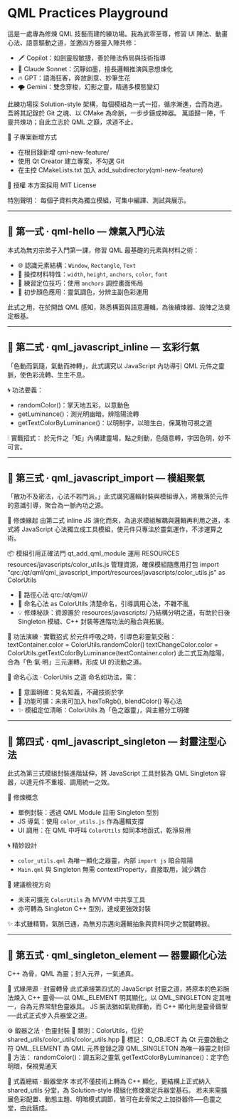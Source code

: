 ﻿# QML Practices Playground
這是一處專為修煉 QML 技藝而建的練功場。我為武零至尊，修習 UI 陣法、動畫心法、語意驅動之道，並邀四方器靈入陣共修：
- 🗡 Copilot：如劍靈般敏捷，善於陣法佈局與技術指導
- 📜 Claude Sonnet：沉靜如墨，擅長邏輯推演與思想煉化
- 🔥 GPT：語海狂客，奔放創意、妙筆生花
- 🌪 Gemini：雙念穿梭，幻影之靈，精通多模態變幻

此練功場採 Solution-style 架構，每個模組為一式一招，循序漸進，合而為道。吾將其記錄於 Git 之魂、以 CMake 為命脈，一步步鑄成神器。
萬語歸一陣，千靈共煉功；自此立志於 QML 之巔，求道不止。


🧩 子專案新增方式
- 在根目錄新增 qml-new-feature/
- 使用 Qt Creator 建立專案，不勾選 Git
- 在主控 CMakeLists.txt 加入 add_subdirectory(qml-new-feature)

📜 授權
本方案採用 MIT License

特別聲明：
每個子資料夾為獨立模組，可集中編譯、測試與展示。

---

## 🥋 第一式 · qml-hello — 煉氣入門心法

本式為無刃宗弟子入門第一課，修習 QML 最基礎的元素與材料之術：
- 🌐 認識元素結構：`Window`, `Rectangle`, `Text`
- 🔧 操控材料特性：`width`, `height`, `anchors`, `color`, `font`
- 🧭 練習定位技巧：使用 `anchors` 調控畫面佈局
- 🎨 初步顏色應用：靈氣調色，分辨主副色彩運用

此式之用，在於開啟 QML 感知，熟悉構面與語意邏輯，為後續煉器、設陣之法奠定根基。

---

## 🥋 第二式 · qml_javascript_inline — 玄彩行氣
「色動而氣隨，氣動而神轉」，此式講究以 JavaScript 內功導引 QML 元件之靈脈，使色彩流轉、生生不息。

🌀 功法要義：
- randomColor()：掌天地五彩，以意動色
- getLuminance()：測光明幽暗，辨陰陽流轉
- getTextColorByLuminance()：以明制字，以暗生白，保萬物可視之道

🕯 實戰招式：
於元件之「矩」內構建靈場，點之則動，色隨意轉，字因色明，妙不可言。

---

## 🥋 第三式 · qml_javascript_import — 模組聚氣
「散功不及密法，心法不若門派。」此式講究邏輯封裝與模組導入，將散落於元件的意識引導，聚合為一脈內功之源。

📖 修煉緣起
由第二式 inline JS 演化而來，為追求模組解耦與邏輯再利用之道，本式將 JavaScript 心法獨立成工具模組，使元件只專注於靈氣運作，不涉運算之術。

📦 模組引用正確法門
qt_add_qml_module 運用 RESOURCES resources/javascripts/color_utils.js 管理資源，確保模組隨應用打包
import "qrc:/qt/qml/qml_javascript_import/resources/javascripts/color_utils.js" as ColorUtils
- 🧭 路徑心法 qrc:/qt/qml/<Module>/<ResourcePath>
- 🐚 命名心法 as ColorUtils 清楚命名，引導調用心法，不雜不亂
- 💡 修煉秘訣：資源置於 resources/javascripts/ 乃結構分明之道，有助於日後 Singleton 模組、C++ 封裝等進階功法的融合與拓展。

🎯 功法演練 · 實戰招式
於元件呼吸之時，引導色彩靈氣交融：
textContainer.color = ColorUtils.randomColor()
textChangeColor.color = ColorUtils.getTextColorByLuminance(textContainer.color)
此二式互為陰陽，合為「色·氣·明」三元運轉，形成 UI 的流動之道。

🧠 命名心法 · ColorUtils 之道
命名如功法，需：
- 📣 意圖明確：見名知義，不藏技術於字
- 🔧 功能可擴：未來可加入 hexToRgb(), blendColor() 等心法
- ✨ 模組定位清晰：ColorUtils 為「色之器靈」，與主體分工明確

---

## 🥋 第四式 · qml_javascript_singleton — 封靈注型心法

此式為第三式模組封裝進階延伸，將 JavaScript 工具封裝為 QML Singleton 容器，以達元件不重複、調用統一之效。

📖 修煉概念  
- 單例封裝：透過 QML Module 註冊 Singleton 型別
- JS 導氣：使用 `color_utils.js` 作為邏輯支撐
- UI 調用：在 QML 中呼叫 `ColorUtils` 如同本地函式，乾淨易用

🌀 精妙設計  
- `color_utils.qml` 為唯一顯化之器靈，內部 `import js` 暗合陰陽  
- `Main.qml` 與 Singleton 無需 contextProperty，直接取用，減少耦合

🔧 建議檢視方向  
- 未來可擴充 `ColorUtils` 為 MVVM 中共享工具  
- 亦可轉為 Singleton C++ 型別，達成更強效封裝

✨ 本式雖精簡，氣脈已通，為無刃宗邁向邏輯抽象與資料同步之關鍵轉捩。

---

## 🥋 第五式 · qml_singleton_element — 器靈顯化心法

C++ 為骨，QML 為靈；封入元界，一氣通真。

🧭 式緣溯源 · 封靈轉骨
此式承接第四式的 JavaScript 封靈之道，將原本的色彩腕法煉入 C++ 靈骨──以 QML_ELEMENT 明其顯化，以 QML_SINGLETON 定其唯一，合為元界常駐色靈器具。
JS 腕法猶如氣勁揮動，而 C++ 顯化則是靈骨鑄型──此式正式步入兵器堂之道。

⚙ 鍛器之法 · 色靈封裝
🔹 類別：ColorUtils，位於 shared_utils/color_utils/color_utils.hpp
🔮 標記：
Q_OBJECT 為 Qt 元靈啟動之符
QML_ELEMENT 為 QML 元界登錄之證
QML_SINGLETON 為唯一器靈之封印
🔮 方法：
randomColor()：調五彩之靈氣
getTextColorByLuminance()：定字色明暗，保視覺通天

🧙‍ 式義總結 · 鍛器堂序
本式不僅技術上轉為 C++ 顯化，更結構上正式納入 shared_utils 分堂，為 Solution-style 模組化修煉奠定兵器堂基石。
若未來需擴展色彩配置、動態主題、明暗模式調節，皆可在此骨架之上加掛器件──色靈之堂，由此鑄成。
